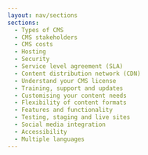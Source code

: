 ```yaml
---
layout: nav/sections
sections:
  - Types of CMS
  - CMS stakeholders
  - CMS costs
  - Hosting
  - Security
  - Service level agreement (SLA)
  - Content distribution network (CDN)
  - Understand your CMS license
  - Training, support and updates
  - Customising your content needs 
  - Flexibility of content formats
  - Features and functionality
  - Testing, staging and live sites
  - Social media integration
  - Accessibility
  - Multiple languages
---
```


